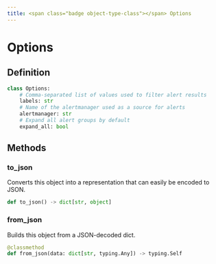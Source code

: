 ```yaml
---
title: <span class="badge object-type-class"></span> Options
---
```

# <span class="badge object-type-class"></span> Options

## Definition

```python
class Options:
    # Comma-separated list of values used to filter alert results
    labels: str
    # Name of the alertmanager used as a source for alerts
    alertmanager: str
    # Expand all alert groups by default
    expand_all: bool
```
## Methods

### <span class="badge object-method"></span> to_json

Converts this object into a representation that can easily be encoded to JSON.

```python
def to_json() -> dict[str, object]
```

### <span class="badge object-method"></span> from_json

Builds this object from a JSON-decoded dict.

```python
@classmethod
def from_json(data: dict[str, typing.Any]) -> typing.Self
```


